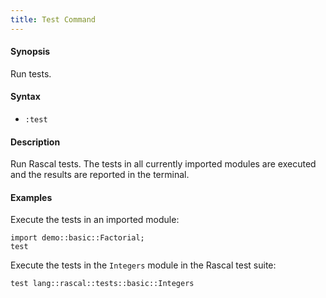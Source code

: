 ```yaml
---
title: Test Command
---
```


#### Synopsis

Run tests.

#### Syntax

* `:test`

#### Description

Run Rascal tests. The tests in all currently imported modules are executed and the results are reported
in the terminal.

#### Examples

Execute the tests in an imported module:

```rascal-shell
import demo::basic::Factorial;
test
```

Execute the tests in the `Integers` module in the Rascal test suite:
```rascal-shell
test lang::rascal::tests::basic::Integers
```
